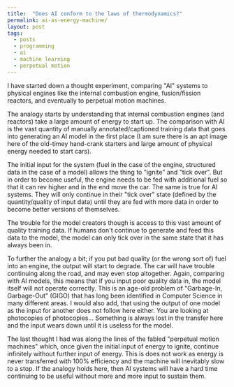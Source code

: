 ```yaml
---
title:  "Does AI conform to the laws of thermodynamics?" 
permalink: ai-as-energy-machine/
layout: post
tags: 
  - posts
  - programming
  - ai
  - machine learning
  - perpetual motion
---
```


I have started down a thought experiment, comparing "AI" systems to physical engines like the internal combustion engine, fusion/fission reactors, and eventually to perpetual motion machines.

The analogy starts by understanding that internal combustion engines (and reactors) take a large amount of energy to start up. The comparison with AI is the vast quantity of manually annotated/captioned training data that goes into generating an AI model in the first place (I am sure there is an apt image here of the old-timey hand-crank starters and large amount of physical energy needed to start cars).

The initial input for the system (fuel in the case of the engine, structured data in the case of a model) allows the thing to "ignite" and "tick over". But in order to become useful, the engine needs to be fed with additional fuel so that it can rev higher and in the end move the car. The same is true for AI systems. They will only continue in their "tick over" state (defined by the quantity/quality of input data) until they are fed with more data in order to become better versions of themselves. 

The trouble for the model creators though is access to this vast amount of quality training data. If humans don't continue to generate and feed this data to the model, the model can only tick over in the same state that it has always been in.

To further the analogy a bit; if you put bad quality (or the wrong sort of) fuel into an engine, the output will start to degrade. The car will have trouble continuing along the road, and may even stop altogether. Again, comparing with AI models, this means that if you input poor quality data in, the model itself will not operate correctly. This is an age-old problem of "Garbage-In, Garbage-Out" (GIGO) that has long been identified in Computer Science in many different areas. I would also add, that using the output of one model as the input for another does not follow here either. You are looking at photocopies of photocopies... Something is always lost in the transfer here and the input wears down until it is useless for the model.

The last thought I had was along the lines of the fabled "perpetual motion machines" which, once given the initial input of energy to ignite, continue infinitely without further input of energy. This is does not work as energy is never transferred with 100% efficiency and the machine will inevitably slow to a stop. If the analogy holds here, then AI systems will have a hard time continuing to be useful without more and more input to sustain them.
